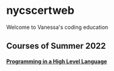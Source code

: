 # nycscertweb

Welcome to Vanessa's coding education


## Courses of Summer 2022

#### [Programming in a High Level Language](/pages/programming.md)
